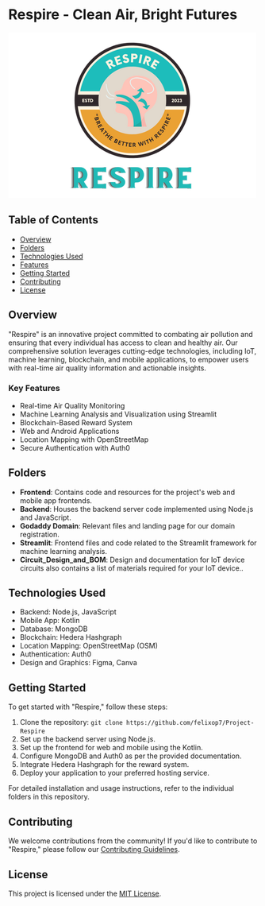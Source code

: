 # Respire - Clean Air, Bright Futures

![Respire Logo](Respire.png) <!-- Replace with a link to your project's logo -->

## Table of Contents

- [Overview](#overview)
- [Folders](#folders)
- [Technologies Used](#technologies-used)
- [Features](#features)
- [Getting Started](#getting-started)
- [Contributing](#contributing)
- [License](#license)

## Overview

"Respire" is an innovative project committed to combating air pollution and ensuring that every individual has access to clean and healthy air. Our comprehensive solution leverages cutting-edge technologies, including IoT, machine learning, blockchain, and mobile applications, to empower users with real-time air quality information and actionable insights.

### Key Features

- Real-time Air Quality Monitoring
- Machine Learning Analysis and Visualization using Streamlit
- Blockchain-Based Reward System
- Web and Android Applications
- Location Mapping with OpenStreetMap
- Secure Authentication with Auth0

## Folders

- **Frontend**: Contains code and resources for the project's web and mobile app frontends.
- **Backend**: Houses the backend server code implemented using Node.js and JavaScript.
- **Godaddy Domain**: Relevant files and landing page for our domain registration.
- **Streamlit**: Frontend files and code related to the Streamlit framework for machine learning analysis.
- **Circuit_Design_and_BOM**: Design and documentation for IoT device circuits also contains a list of materials required for your IoT device..

## Technologies Used

- Backend: Node.js, JavaScript
- Mobile App: Kotlin
- Database: MongoDB
- Blockchain: Hedera Hashgraph
- Location Mapping: OpenStreetMap (OSM)
- Authentication: Auth0
- Design and Graphics: Figma, Canva

## Getting Started

To get started with "Respire," follow these steps:

1. Clone the repository: `git clone https://github.com/felixop7/Project-Respire`
2. Set up the backend server using Node.js.
3. Set up the frontend for web and mobile using the Kotlin.
4. Configure MongoDB and Auth0 as per the provided documentation.
5. Integrate Hedera Hashgraph for the reward system.
6. Deploy your application to your preferred hosting service.

For detailed installation and usage instructions, refer to the individual folders in this repository.

## Contributing

We welcome contributions from the community! If you'd like to contribute to "Respire," please follow our [Contributing Guidelines](CONTRIBUTING.md).

## License

This project is licensed under the [MIT License](LICENSE).
